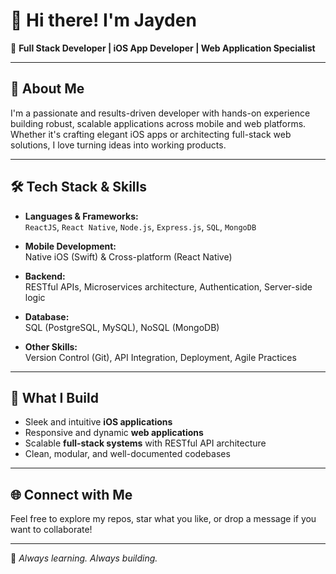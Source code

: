 # 👋 Hi there! I'm  Jayden

🚀 **Full Stack Developer | iOS App Developer | Web Application Specialist**

---

## 🧠 About Me

I'm a passionate and results-driven developer with hands-on experience building robust, scalable applications across mobile and web platforms. Whether it's crafting elegant iOS apps or architecting full-stack web solutions, I love turning ideas into working products.

---

## 🛠 Tech Stack & Skills

- **Languages & Frameworks:**  
  `ReactJS`, `React Native`, `Node.js`, `Express.js`, `SQL`, `MongoDB`

- **Mobile Development:**  
  Native iOS (Swift) & Cross-platform (React Native)

- **Backend:**  
  RESTful APIs, Microservices architecture, Authentication, Server-side logic

- **Database:**  
  SQL (PostgreSQL, MySQL), NoSQL (MongoDB)

- **Other Skills:**  
  Version Control (Git), API Integration, Deployment, Agile Practices

---

## 📱 What I Build

- Sleek and intuitive **iOS applications**
- Responsive and dynamic **web applications**
- Scalable **full-stack systems** with RESTful API architecture
- Clean, modular, and well-documented codebases

---

## 🌐 Connect with Me

Feel free to explore my repos, star what you like, or drop a message if you want to collaborate!


---

📌 *Always learning. Always building.*

